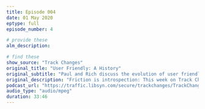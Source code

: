```yaml
---
title: Episode 004
date: 01 May 2020
eptype: full
episode_number: 4

# provide these
alm_description: 

# find these
show_source: "Track Changes"
original_title: "User Friendly: A History"
original_subtitle: "Paul and Rich discuss the evolution of user friendly tech with Cliff Kuang and Robert Fabricant."
original_description: "Friction is introspection: This week on Track Changes Paul and Rich sit down with UX designer Cliff Kuang and co-founder of Dalberg Design Robert Fabricant to talk about their new book User Friendly. We discuss the history of the concept and how it’s become something that we demand yet often take for granted. We also chat about the greater paradigm shift that led to the popularity of user experience design and about why we should maybe start to question the view that ease equals progress."
podcast_url: "https://traffic.libsyn.com/secure/trackchanges/TrackChanges_Episode198.mp3?dest-id=355950"
audio_type: "audio/mpeg"
duration: 33:46
---
```

